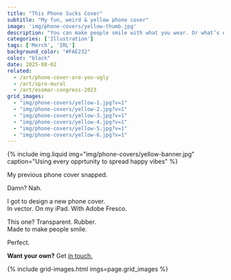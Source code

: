 ```yaml
---
title: "This Phone Sucks Cover"
subtitle: "My fun, weird & yellow phone cover"
image: 'img/phone-covers/yellow-thumb.jpg'
description: "You can make people smile with what you wear. Or what’s on your phone. Spread the happy."
categories: ['Illustration']
tags: ['Merch', 'IRL']
background_color: "#FAE232"
color: "black"
date: 2025-08-02
related:
  - /art/phone-cover-are-you-ugly
  - /art/spro-mural
  - /art/esomar-congress-2023
grid_images:
  - "img/phone-covers/yellow-1.jpg?v=1"
  - "img/phone-covers/yellow-2.jpg?v=1"
  - "img/phone-covers/yellow-3.jpg?v=1"
  - "img/phone-covers/yellow-4.jpg?v=1"
  - "img/phone-covers/yellow-5.jpg?v=1"
  - "img/phone-covers/yellow-6.jpg?v=1"
---
```


{% include img.liquid img="img/phone-covers/yellow-banner.jpg" caption="Using every opprtunity to spread happy vibes" %}

My previous phone cover snapped.

Damn? Nah.

I got to design a new phone cover.  
In vector. On my iPad. With Adobe Fresco.

This one? Transparent. Rubber.  
Made to make people smile.  

Perfect.

**Want your own?** Get [in touch.](/contact)

{% include grid-images.html imgs=page.grid_images %}
